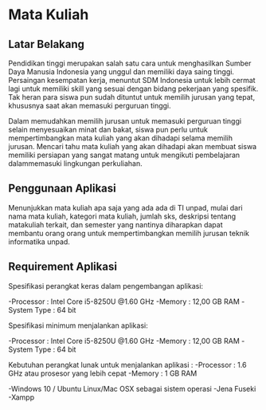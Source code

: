 # Mata Kuliah
## Latar Belakang
Pendidikan tinggi merupakan salah satu cara untuk menghasilkan Sumber Daya Manusia Indonesia yang unggul dan memiliki daya saing tinggi. Persaingan kesempatan kerja, menuntut SDM Indonesia untuk lebih cermat lagi untuk memiliki skill yang sesuai dengan bidang pekerjaan yang spesifik. Tak heran para siswa pun sudah dituntut untuk memilih jurusan yang
tepat, khususnya saat akan memasuki perguruan tinggi.

Dalam memudahkan memilih jurusan untuk memasuki perguruan tinggi selain menyesuaikan minat dan bakat, siswa pun perlu untuk mempertimbangkan mata kuliah yang akan dihadapi selama memilih jurusan. Mencari tahu mata kuliah yang akan dihadapi akan
membuat siswa memiliki persiapan yang sangat matang untuk mengikuti pembelajaran dalammemasuki lingkungan perkuliahan.


## Penggunaan Aplikasi
Menunjukkan mata kuliah apa saja yang ada ada di TI unpad, mulai dari nama mata kuliah, kategori mata kuliah, jumlah sks,
deskripsi tentang matakuliah terkait, dan semester yang nantinya diharapkan dapat membantu orang orang untuk mempertimbangkan memilih jurusan teknik informatika unpad.

## Requirement Aplikasi
Spesifikasi perangkat keras dalam pengembangan aplikasi:

-Processor : Intel Core i5-8250U @1.60 GHz 
-Memory : 12,00 GB RAM
-System Type : 64 bit

Spesifikasi minimum menjalankan aplikasi:

-Processor : Intel Core i5-8250U @1.60 GHz 
-Memory : 12,00 GB RAM
-System Type : 64 bit

Kebutuhan perangkat lunak untuk menjalankan aplikasi :
-Processor : 1.6 GHz atau prosesor yang lebih cepat
-Memory : 1 GB RAM

-Windows 10 / Ubuntu Linux/Mac OSX sebagai sistem operasi
-Jena Fuseki
-Xampp
